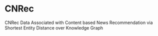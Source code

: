 # CNRec
CNRec Data Associated with Content based News Recommendation via Shortest Entity Distance over Knowledge Graph
